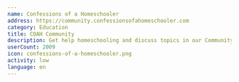 ```yaml
---
name: Confessions of a Homeschooler
address: https://community.confessionsofahomeschooler.com
category: Education
title: COAH Community
description: Get help homeschooling and discuss topics in our Community Forum
userCount: 2009
icon: confessions-of-a-homeschooler.png
activity: low
language: en
---
```

